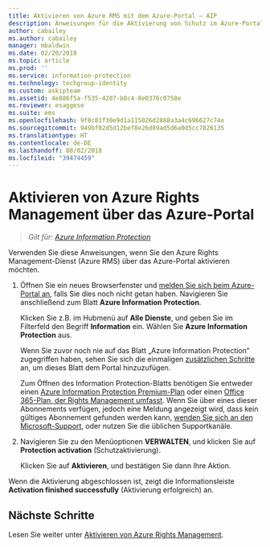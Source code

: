 ```yaml
---
title: Aktivieren von Azure RMS mit dem Azure-Portal – AIP
description: Anweisungen für die Aktivierung von Schutz im Azure-Portal, damit Ihre Organisation damit beginnen kann, Dokumente und E-Mails zu schützen.
author: cabailey
ms.author: cabailey
manager: mbaldwin
ms.date: 02/20/2018
ms.topic: article
ms.prod: ''
ms.service: information-protection
ms.technology: techgroup-identity
ms.custom: askipteam
ms.assetid: 4e886f5a-f535-4207-b8c4-8e0376c0758e
ms.reviewer: esaggese
ms.suite: ems
ms.openlocfilehash: 9f8c81f30e9d1a115026d2888a3a4c696627c74e
ms.sourcegitcommit: 949bf02d5d12bef8e26d89ad5d6a0d5cc7826135
ms.translationtype: HT
ms.contentlocale: de-DE
ms.lasthandoff: 08/02/2018
ms.locfileid: "39474459"
---
```

# <a name="how-to-activate-azure-rights-management-from-the-azure-portal"></a>Aktivieren von Azure Rights Management über das Azure-Portal

>*Gilt für: [Azure Information Protection](https://azure.microsoft.com/pricing/details/information-protection)*

Verwenden Sie diese Anweisungen, wenn Sie den Azure Rights Management-Dienst (Azure RMS) über das Azure-Portal aktivieren möchten.

1. Öffnen Sie ein neues Browserfenster und [melden Sie sich beim Azure-Portal an](configure-policy.md#signing-in-to-the-azure-portal), falls Sie dies noch nicht getan haben. Navigieren Sie anschließend zum Blatt **Azure Information Protection**.
    
    Klicken Sie z.B. im Hubmenü auf **Alle Dienste**, und geben Sie im Filterfeld den Begriff **Information** ein. Wählen Sie **Azure Information Protection** aus.
    
    Wenn Sie zuvor noch nie auf das Blatt „Azure Information Protection“ zugegriffen haben, sehen Sie sich die einmaligen [zusätzlichen Schritte](configure-policy.md#to-access-the-azure-information-protection-blade-for-the-first-time) an, um dieses Blatt dem Portal hinzuzufügen.
    
    Zum Öffnen des Information Protection-Blatts benötigen Sie entweder einen [Azure Information Protection Premium-Plan](https://www.microsoft.com/cloud-platform/azure-information-protection-pricing) oder einen [Office 365-Plan, der Rights Management umfasst](http://download.microsoft.com/download/E/C/F/ECF42E71-4EC0-48FF-AA00-577AC14D5B5C/Azure_Information_Protection_licensing_datasheet_EN-US.pdf). Wenn Sie über eines dieser Abonnements verfügen, jedoch eine Meldung angezeigt wird, dass kein gültiges Abonnement gefunden werden kann, [wenden Sie sich an den Microsoft-Support](../information-support.md#to-contact-microsoft-support), oder nutzen Sie die üblichen Supportkanäle.

2. Navigieren Sie zu den Menüoptionen **VERWALTEN**, und klicken Sie auf **Protection activation** (Schutzaktivierung). 
    
    Klicken Sie auf **Aktivieren**, und bestätigen Sie dann Ihre Aktion. 

Wenn die Aktivierung abgeschlossen ist, zeigt die Informationsleiste **Activation finished successfully** (Aktivierung erfolgreich) an.


## <a name="next-steps"></a>Nächste Schritte
Lesen Sie weiter unter [Aktivieren von Azure Rights Management](activate-service.md#configuring-onboarding-controls-for-a-phased-deployment).

